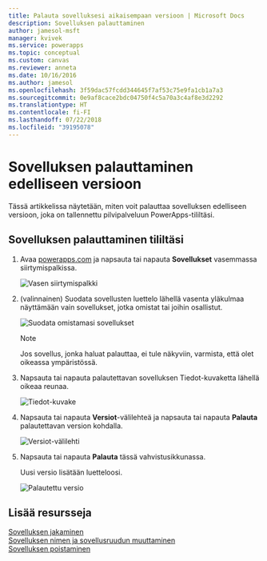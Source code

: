 ```yaml
---
title: Palauta sovelluksesi aikaisempaan versioon | Microsoft Docs
description: Sovelluksen palauttaminen
author: jamesol-msft
manager: kvivek
ms.service: powerapps
ms.topic: conceptual
ms.custom: canvas
ms.reviewer: anneta
ms.date: 10/16/2016
ms.author: jamesol
ms.openlocfilehash: 3f59dac57fcdd344645f7af53c75e9fa1cb1a7a3
ms.sourcegitcommit: 0e9af8cace2bdc04750f4c5a70a3c4af8e3d2292
ms.translationtype: HT
ms.contentlocale: fi-FI
ms.lasthandoff: 07/22/2018
ms.locfileid: "39195078"
---
```

# <a name="restore-an-app-to-a-previous-version"></a>Sovelluksen palauttaminen edelliseen versioon
Tässä artikkelissa näytetään, miten voit palauttaa sovelluksen edelliseen versioon, joka on tallennettu pilvipalveluun PowerApps-tililtäsi.

## <a name="restore-an-app-from-your-account"></a>Sovelluksen palauttaminen tililtäsi
1. Avaa [powerapps.com](https://web.powerapps.com?utm_source=padocs&utm_medium=linkinadoc&utm_campaign=referralsfromdoc) ja napsauta tai napauta **Sovellukset** vasemmassa siirtymispalkissa.

    ![Vasen siirtymispalkki](./media/restore-an-app/file-apps.png)

2. (valinnainen) Suodata sovellusten luettelo lähellä vasenta yläkulmaa näyttämään vain sovellukset, jotka omistat tai joihin osallistut.

    ![Suodata omistamasi sovellukset](./media/restore-an-app/filter-list.png)

    > [!NOTE]
   > Jos sovellus, jonka haluat palauttaa, ei tule näkyviin, varmista, että olet oikeassa ympäristössä.

3. Napsauta tai napauta palautettavan sovelluksen Tiedot-kuvaketta lähellä oikeaa reunaa.

    ![Tiedot-kuvake](./media/restore-an-app/app-options.png)

4. Napsauta tai napauta **Versiot**-välilehteä ja napsauta tai napauta **Palauta** palautettavan version kohdalla.

    ![Versiot-välilehti](./media/restore-an-app/restore-button-2.png)

5. Napsauta tai napauta **Palauta** tässä vahvistusikkunassa.  

    Uusi versio lisätään luetteloosi.

    ![Palautettu versio](./media/restore-an-app/versions-added-2.png)

## <a name="more-resources"></a>Lisää resursseja
[Sovelluksen jakaminen](share-app.md)  
[Sovelluksen nimen ja sovellusruudun muuttaminen](set-name-tile.md)  
[Sovelluksen poistaminen](delete-app.md)
